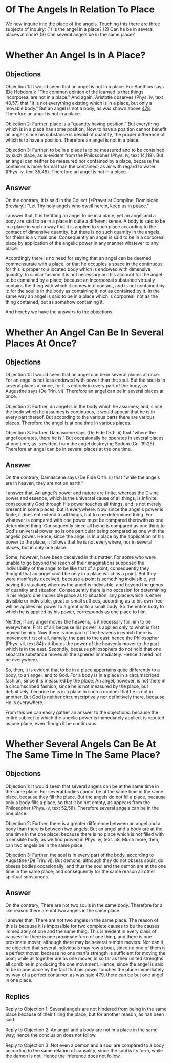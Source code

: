 # Of The Angels In Relation To Place

We now inquire into the place of the angels. Touching this there are three subjects of inquiry:
(1) Is the angel in a place?
(2) Can he be in several places at once?
(3) Can several angels be in the same place?
# Whether An Angel Is In A Place?

## Objections

Objection 1: It would seem that an angel is not in a place. For Boethius says (De Hebdom.): "The common opinion of the learned is that things incorporeal are not in a place." And again, Aristotle observes (Phys. iv, text 48,57) that "it is not everything existing which is in a place, but only a movable body." But an angel is not a body, as was shown above [478](Q[50]). Therefore an angel is not in a place.

Objection 2: Further, place is a "quantity having position." But everything which is in a place has some position. Now to have a position cannot benefit an angel, since his substance is devoid of quantity, the proper difference of which is to have a position. Therefore an angel is not in a place.

Objection 3: Further, to be in a place is to be measured and to be contained by such place, as is evident from the Philosopher (Phys. iv, text 14,119). But an angel can neither be measured nor contained by a place, because the container is more formal than the contained; as air with regard to water (Phys. iv, text 35,49). Therefore an angel is not in a place.

## Answer

On the contrary, It is said in the Collect [*Prayer at Compline, Dominican Breviary]: "Let Thy holy angels who dwell herein, keep us in peace."

I answer that, It is befitting an angel to be in a place; yet an angel and a body are said to be in a place in quite a different sense. A body is said to be in a place in such a way that it is applied to such place according to the contact of dimensive quantity; but there is no such quantity in the angels, for theirs is a virtual one. Consequently an angel is said to be in a corporeal place by application of the angelic power in any manner whatever to any place.

Accordingly there is no need for saying that an angel can be deemed commensurate with a place, or that he occupies a space in the continuous; for this is proper to a located body which is endowed with dimensive quantity. In similar fashion it is not necessary on this account for the angel to be contained by a place; because an incorporeal substance virtually contains the thing with which it comes into contact, and is not contained by it: for the soul is in the body as containing it, not as contained by it. In the same way an angel is said to be in a place which is corporeal, not as the thing contained, but as somehow containing it.

And hereby we have the answers to the objections.
# Whether An Angel Can Be In Several Places At Once?

## Objections

Objection 1: It would seem that an angel can be in several places at once. For an angel is not less endowed with power than the soul. But the soul is in several places at once, for it is entirely in every part of the body, as Augustine says (De Trin. vi). Therefore an angel can be in several places at once.

Objection 2: Further, an angel is in the body which he assumes; and, since the body which he assumes is continuous, it would appear that he is in every part thereof. But according to the various parts there are various places. Therefore the angel is at one time in various places.

Objection 3: Further, Damascene says (De Fide Orth. ii) that "where the angel operates, there he is." But occasionally he operates in several places at one time, as is evident from the angel destroying Sodom (Gn. 19:25). Therefore an angel can be in several places at the one time.

## Answer

On the contrary, Damascene says (De Fide Orth. ii) that "while the angels are in heaven, they are not on earth."

I answer that, An angel's power and nature are finite, whereas the Divine power and essence, which is the universal cause of all things, is infinite: consequently God through His power touches all things, and is not merely present in some places, but is everywhere. Now since the angel's power is finite, it does not extend to all things, but to one determined thing. For whatever is compared with one power must be compared therewith as one determined thing. Consequently since all being is compared as one thing to God's universal power, so is one particular being compared as one with the angelic power. Hence, since the angel is in a place by the application of his power to the place, it follows that he is not everywhere, nor in several places, but in only one place.

Some, however, have been deceived in this matter. For some who were unable to go beyond the reach of their imaginations supposed the indivisibility of the angel to be like that of a point; consequently they thought that an angel could be only in a place which is a point. But they were manifestly deceived, because a point is something indivisible, yet having its situation; whereas the angel is indivisible, and beyond the genus of quantity and situation. Consequently there is no occasion for determining in his regard one indivisible place as to situation: any place which is either divisible or indivisible, great or small suffices, according as to his own free-will he applies his power to a great or to a small body. So the entire body to which he is applied by his power, corresponds as one place to him.

Neither, if any angel moves the heavens, is it necessary for him to be everywhere. First of all, because his power is applied only to what is first moved by him. Now there is one part of the heavens in which there is movement first of all, namely, the part to the east: hence the Philosopher (Phys. vii, text 84) attributes the power of the heavenly mover to the part which is in the east. Secondly, because philosophers do not hold that one separate substance moves all the spheres immediately. Hence it need not be everywhere.

So, then, it is evident that to be in a place appertains quite differently to a body, to an angel, and to God. For a body is in a place in a circumscribed fashion, since it is measured by the place. An angel, however, is not there in a circumscribed fashion, since he is not measured by the place, but definitively, because he is in a place in such a manner that he is not in another. But God is neither circumscriptively nor definitively there, because He is everywhere.

From this we can easily gather an answer to the objections: because the entire subject to which the angelic power is immediately applied, is reputed as one place, even though it be continuous.
# Whether Several Angels Can Be At The Same Time In The Same Place?

## Objections

Objection 1: It would seem that several angels can be at the same time in the same place. For several bodies cannot be at the same time in the same place, because they fill the place. But the angels do not fill a place, because only a body fills a place, so that it be not empty, as appears from the Philosopher (Phys. iv, text 52,58). Therefore several angels can be in the one place.

Objection 2: Further, there is a greater difference between an angel and a body than there is between two angels. But an angel and a body are at the one time in the one place: because there is no place which is not filled with a sensible body, as we find proved in Phys. iv, text. 58. Much more, then, can two angels be in the same place.

Objection 3: Further, the soul is in every part of the body, according to Augustine (De Trin. vi). But demons, although they do not obsess souls, do obsess bodies occasionally; and thus the soul and the demon are at the one time in the same place; and consequently for the same reason all other spiritual substances.

## Answer

On the contrary, There are not two souls in the same body. Therefore for a like reason there are not two angels in the same place.

I answer that, There are not two angels in the same place. The reason of this is because it is impossible for two complete causes to be the causes immediately of one and the same thing. This is evident in every class of causes: for there is one proximate form of one thing, and there is one proximate mover, although there may be several remote movers. Nor can it be objected that several individuals may row a boat, since no one of them is a perfect mover, because no one man's strength is sufficient for moving the boat; while all together are as one mover, in so far as their united strengths all combine in producing the one movement. Hence, since the angel is said to be in one place by the fact that his power touches the place immediately by way of a perfect container, as was said [479](A[1]), there can be but one angel in one place.

## Replies

Reply to Objection 1: Several angels are not hindered from being in the same place because of their filling the place; but for another reason, as has been said.

Reply to Objection 2: An angel and a body are not in a place in the same way; hence the conclusion does not follow.

Reply to Objection 3: Not even a demon and a soul are compared to a body according to the same relation of causality; since the soul is its form, while the demon is not. Hence the inference does not follow.
